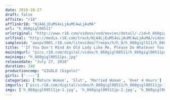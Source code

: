 ```yaml
---
date: 2018-10-27
draft: false
affsite: "r18"
afflinkr18: "NjA4LjEuMS4xLjAuMC4wLjAuMA"
url: "h_860gigl00511"
urloriginal: "http://www.r18.com/videos/vod/movies/detail/-/id=h_860gigl00511"
urlfinal: "http://media.r18.com/track/NjA4LjEuMS4xLjAuMC4wLjAuMA/videos/vod/movies/detail/-/id=h_860gigl00511"
samplevid: "awspv3001.r18.com/litevideo/freepv/h/h_8/h_860gigl511/h_860gigl511_dmb_w.mp4"
title: "'If You Don't Mind An Old Lady Like Me, Please Do Whatever You Like...' For The Love Of Her Son, This Mother Will Let Another Man Fuck Her And Put Her Through Any Kind Of Shame As She Moans And Drips With Pleasure"
mainimgurl: "pics.r18.com/digital/video/h_860gigl00511/h_860gigl00511ps.jpg"
mainimgs: "h_860gigl00511ps.jpg"
releasedate: "July 27, 2018"
duration: 240
productioncomp: "GIGOLO (Gigolo)"
girls: ['----']
categories: ['Mature Woman', 'Slut', 'Married Woman', 'Over 4 Hours']
imgurls: ['pics.r18.com/digital/video/h_860gigl00511/h_860gigl00511jp-1.jpg', 'pics.r18.com/digital/video/h_860gigl00511/h_860gigl00511jp-2.jpg', 'pics.r18.com/digital/video/h_860gigl00511/h_860gigl00511jp-3.jpg', 'pics.r18.com/digital/video/h_860gigl00511/h_860gigl00511jp-4.jpg', 'pics.r18.com/digital/video/h_860gigl00511/h_860gigl00511jp-5.jpg', 'pics.r18.com/digital/video/h_860gigl00511/h_860gigl00511jp-6.jpg', 'pics.r18.com/digital/video/h_860gigl00511/h_860gigl00511jp-7.jpg', 'pics.r18.com/digital/video/h_860gigl00511/h_860gigl00511jp-8.jpg', 'pics.r18.com/digital/video/h_860gigl00511/h_860gigl00511jp-9.jpg', 'pics.r18.com/digital/video/h_860gigl00511/h_860gigl00511jp-10.jpg', 'pics.r18.com/digital/video/h_860gigl00511/h_860gigl00511jp-11.jpg', 'pics.r18.com/digital/video/h_860gigl00511/h_860gigl00511jp-12.jpg', 'pics.r18.com/digital/video/h_860gigl00511/h_860gigl00511jp-13.jpg', 'pics.r18.com/digital/video/h_860gigl00511/h_860gigl00511jp-14.jpg', 'pics.r18.com/digital/video/h_860gigl00511/h_860gigl00511jp-15.jpg', 'pics.r18.com/digital/video/h_860gigl00511/h_860gigl00511jp-16.jpg', 'pics.r18.com/digital/video/h_860gigl00511/h_860gigl00511jp-17.jpg', 'pics.r18.com/digital/video/h_860gigl00511/h_860gigl00511jp-18.jpg', 'pics.r18.com/digital/video/h_860gigl00511/h_860gigl00511jp-19.jpg', 'pics.r18.com/digital/video/h_860gigl00511/h_860gigl00511jp-20.jpg']
imgs: ['h_860gigl00511jp-1.jpg', 'h_860gigl00511jp-2.jpg', 'h_860gigl00511jp-3.jpg', 'h_860gigl00511jp-4.jpg', 'h_860gigl00511jp-5.jpg', 'h_860gigl00511jp-6.jpg', 'h_860gigl00511jp-7.jpg', 'h_860gigl00511jp-8.jpg', 'h_860gigl00511jp-9.jpg', 'h_860gigl00511jp-10.jpg', 'h_860gigl00511jp-11.jpg', 'h_860gigl00511jp-12.jpg', 'h_860gigl00511jp-13.jpg', 'h_860gigl00511jp-14.jpg', 'h_860gigl00511jp-15.jpg', 'h_860gigl00511jp-16.jpg', 'h_860gigl00511jp-17.jpg', 'h_860gigl00511jp-18.jpg', 'h_860gigl00511jp-19.jpg', 'h_860gigl00511jp-20.jpg']
---
```

